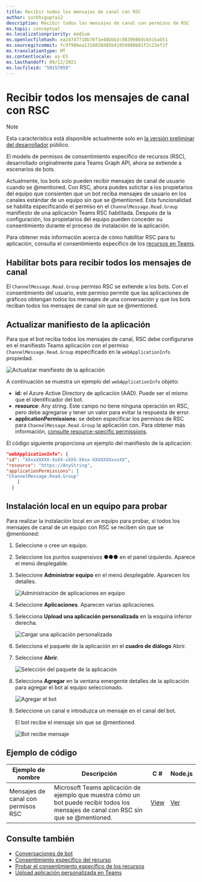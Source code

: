 ```yaml
---
title: Recibir todos los mensajes de canal con RSC
author: surbhigupta12
description: Recibir todos los mensajes de canal con permisos de RSC
ms.topic: conceptual
ms.localizationpriority: medium
ms.openlocfilehash: ea247d7718b76f1e48bbb2c9839606dcb5cbab51
ms.sourcegitcommit: fc9f906ea1316028d85b41959980b81f2c23ef2f
ms.translationtype: MT
ms.contentlocale: es-ES
ms.lasthandoff: 09/12/2021
ms.locfileid: "59157059"
---
```

# <a name="receive-all-channel-messages-with-rsc"></a>Recibir todos los mensajes de canal con RSC

> [!NOTE]
> Esta característica está disponible actualmente solo en [la versión preliminar del desarrollador](../../../resources/dev-preview/developer-preview-intro.md) público.

El modelo de permisos de consentimiento específico de recursos (RSC), desarrollado originalmente para Teams Graph API, ahora se extiende a escenarios de bots.

Actualmente, los bots solo pueden recibir mensajes de canal de usuario cuando se @mentioned. Con RSC, ahora puedes solicitar a los propietarios del equipo que consienten que un bot reciba mensajes de usuario en los canales estándar de un equipo sin que se @mentioned. Esta funcionalidad se habilita especificando el permiso en el `ChannelMessage.Read.Group` manifiesto de una aplicación Teams RSC habilitada. Después de la configuración, los propietarios del equipo pueden conceder su consentimiento durante el proceso de instalación de la aplicación.

Para obtener más información acerca de cómo habilitar RSC para tu aplicación, consulta el consentimiento específico de los [recursos en Teams](/microsoftteams/platform/graph-api/rsc/resource-specific-consent#update-your-teams-app-manifest).

## <a name="enable-bots-to-receive-all-channel-messages"></a>Habilitar bots para recibir todos los mensajes de canal

El `ChannelMessage.Read.Group` permiso RSC se extiende a los bots. Con el consentimiento del usuario, este permiso permite que las aplicaciones de gráficos obtengan todos los mensajes de una conversación y que los bots reciban todos los mensajes de canal sin que se @mentioned.

## <a name="update-app-manifest"></a>Actualizar manifiesto de la aplicación

Para que el bot reciba todos los mensajes de canal, RSC debe configurarse en el manifiesto Teams aplicación con el permiso `ChannelMessage.Read.Group` especificado en la `webApplicationInfo` propiedad.

![Actualizar manifiesto de la aplicación](~/bots/how-to/conversations/Media/appmanifest.png)

A continuación se muestra un ejemplo del `webApplicationInfo` objeto:

* **id:** el Azure Active Directory de aplicación (AAD). Puede ser el mismo que el identificador del bot.
* **resource**: Any string. Este campo no tiene ninguna operación en RSC, pero debe agregarse y tener un valor para evitar la respuesta de error.
* **applicationPermissions:** se deben especificar los permisos de RSC para `ChannelMessage.Read.Group` la aplicación con. Para obtener más información, [consulte resource-specific permissions](/microsoftteams/platform/graph-api/rsc/resource-specific-consent#resource-specific-permissions).

El código siguiente proporciona un ejemplo del manifiesto de la aplicación:

```json
"webApplicationInfo": {
"id": "XXxxXXXXX-XxXX-xXXX-XXxx-XXXXXXXxxxXX",
"resource": "https://AnyString",
"applicationPermissions": [
"ChannelMessage.Read.Group"
    ]
  }
```

## <a name="sideload-in-a-team-to-test"></a>Instalación local en un equipo para probar

Para realizar la instalación local en un equipo para probar, si todos los mensajes de canal de un equipo con RSC se reciben sin que se @mentioned:

1. Seleccione o cree un equipo.
1. Seleccione los puntos suspensivos &#x25CF;&#x25CF;&#x25CF; en el panel izquierdo. Aparece el menú desplegable.
1. Seleccione **Administrar equipo** en el menú desplegable. Aparecen los detalles.

   ![Administración de aplicaciones en equipo](~/bots/how-to/conversations/Media/managingteam.png)

1. Seleccione **Aplicaciones**. Aparecen varias aplicaciones.
1. Selecciona **Upload una aplicación personalizada** en la esquina inferior derecha.

    ![Cargar una aplicación personalizada](~/bots/how-to/conversations/Media/uploadingcustomapp.png)

1. Selecciona el paquete de la aplicación en el **cuadro de diálogo** Abrir.
1. Seleccione **Abrir**.

    ![Selección del paquete de la aplicación](~/bots/how-to/conversations/Media/selectapppackage.png)

1. Selecciona **Agregar** en la ventana emergente detalles de la aplicación para agregar el bot al equipo seleccionado.

    ![Agregar el bot](~/bots/how-to/conversations/Media/addingbot.png)

1. Seleccione un canal e introduzca un mensaje en el canal del bot.

    El bot recibe el mensaje sin que se @mentioned.

    ![Bot recibe mensaje](~/bots/how-to/conversations/Media/botreceivingmessage.png)

## <a name="code-sample"></a>Ejemplo de código

| Ejemplo de nombre | Descripción | C # |Node.js|
|-------------|-------------|------|----|
|Mensajes de canal con permisos RSC| Microsoft Teams aplicación de ejemplo que muestra cómo un bot puede recibir todos los mensajes de canal con RSC sin que se @mentioned.|  [View](https://github.com/OfficeDev/Microsoft-Teams-Samples/tree/main/samples/bot-receive-channel-messages-withRSC/csharp) |    [Ver](https://github.com/OfficeDev/Microsoft-Teams-Samples/tree/main/samples/bot-receive-channel-messages-withRSC/nodejs) |

## <a name="see-also"></a>Consulte también

* [Conversaciones de bot](/microsoftteams/platform/bots/how-to/conversations/conversation-basics)
* [Consentimiento específico del recurso](/microsoftteams/resource-specific-consent)
* [Probar el consentimiento específico de los recursos](/microsoftteams/platform/graph-api/rsc/test-resource-specific-consent)
* [Upload aplicación personalizada en Teams](~/concepts/deploy-and-publish/apps-upload.md)
